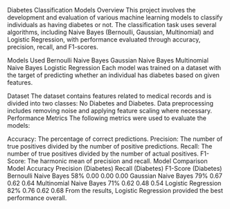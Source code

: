 Diabetes Classification Models
Overview
This project involves the development and evaluation of various machine learning models to classify individuals as having diabetes or not. The classification task uses several algorithms, including Naive Bayes (Bernoulli, Gaussian, Multinomial) and Logistic Regression, with performance evaluated through accuracy, precision, recall, and F1-scores.

Models Used
Bernoulli Naive Bayes
Gaussian Naive Bayes
Multinomial Naive Bayes
Logistic Regression
Each model was trained on a dataset with the target of predicting whether an individual has diabetes based on given features.

Dataset
The dataset contains features related to medical records and is divided into two classes: No Diabetes and Diabetes.
Data preprocessing includes removing noise and applying feature scaling where necessary.
Performance Metrics
The following metrics were used to evaluate the models:

Accuracy: The percentage of correct predictions.
Precision: The number of true positives divided by the number of positive predictions.
Recall: The number of true positives divided by the number of actual positives.
F1-Score: The harmonic mean of precision and recall.
Model Comparison
Model	Accuracy	Precision (Diabetes)	Recall (Diabetes)	F1-Score (Diabetes)
Bernoulli Naive Bayes	58%	0.00	0.00	0.00
Gaussian Naive Bayes	79%	0.67	0.62	0.64
Multinomial Naive Bayes	71%	0.62	0.48	0.54
Logistic Regression	82%	0.76	0.62	0.68
From the results, Logistic Regression provided the best performance overall.

